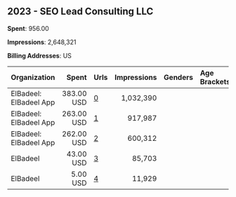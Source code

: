 ## 2023 - SEO Lead Consulting LLC 
**Spent**: 956.00

**Impressions**: 2,648,321

**Billing Addresses**: US

|Organization|Spent|Urls|Impressions|Genders|Age Brackets|Country Codes|
|:---|---:|:---|---:|:---|:---|:---|
|ElBadeel: ElBadeel App|383.00 USD|[0](https://www.snap.com/political-ads/asset/0a4952078cebcbfbc3f10a6aceb4d6c57f4151cdf5321a15949d881fd6b566a8?mediaType=mp4)|1,032,390|||egypt|
|ElBadeel: ElBadeel App|263.00 USD|[1](https://www.snap.com/political-ads/asset/4ca78d14f1b48d0aaa282d65d0d97a5d7aac6a22bdd704bc92b59d0de449e873?mediaType=mp4)|917,987|||egypt|
|ElBadeel: ElBadeel App|262.00 USD|[2](https://www.snap.com/political-ads/asset/6da1d28d38b8bab672de8aaac88e9e1ae919a00de0540289c3cf0b0705f7cb1f?mediaType=mp4)|600,312|||egypt|
|ElBadeel|43.00 USD|[3](https://www.snap.com/political-ads/asset/cb73bfb57c9aa0e8345138a02e721e873775e2261ca61f0eb0815ae1b98d9a73?mediaType=mp4)|85,703|||egypt|
|ElBadeel|5.00 USD|[4](https://www.snap.com/political-ads/asset/cb73bfb57c9aa0e8345138a02e721e873775e2261ca61f0eb0815ae1b98d9a73?mediaType=mp4)|11,929|||egypt|
